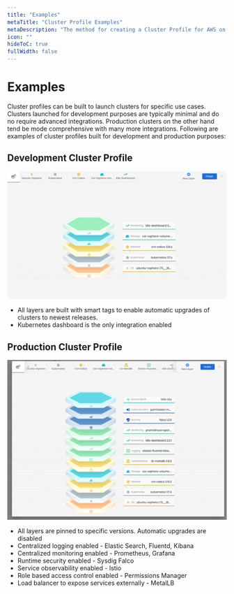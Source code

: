 ```yaml
---
title: "Examples"
metaTitle: "Cluster Profile Examples"
metaDescription: "The method for creating a Cluster Profile for AWS on Spectro Cloud"
icon: ""
hideToC: true
fullWidth: false
---
```


# Examples

Cluster profiles can be built to launch clusters for specific use cases. Clusters launched for development purposes are typically minimal and do no require advanced integrations. Production clusters on the other hand tend be mode comprehensive with many more integrations. Following are examples of cluster profiles built for development and production purposes:

## Development Cluster Profile

![Development Profile](./dev_profile_new.png)

* All layers are built with smart tags to enable automatic upgrades of clusters to newest releases.
* Kubernetes dashboard is the only integration enabled

## Production Cluster Profile

![Production Profile](./prod_profile_new.png)

* All layers are pinned to specific versions. Automatic upgrades are disabled
* Centralized logging enabled - Elastic Search, Fluentd, Kibana
* Centralized monitoring enabled - Prometheus, Grafana
* Runtime security enabled - Sysdig Falco
* Service observability enabled -  Istio
* Role based access control enabled - Permissions Manager
* Load balancer to expose services externally - MetalLB 
